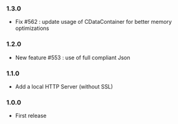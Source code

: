 ### 1.3.0
* Fix #562  : update usage of CDataContainer for better memory optimizations

### 1.2.0
* New feature #553 : use of full compliant Json

### 1.1.0
* Add a local HTTP Server (without SSL)

### 1.0.0
* First release

